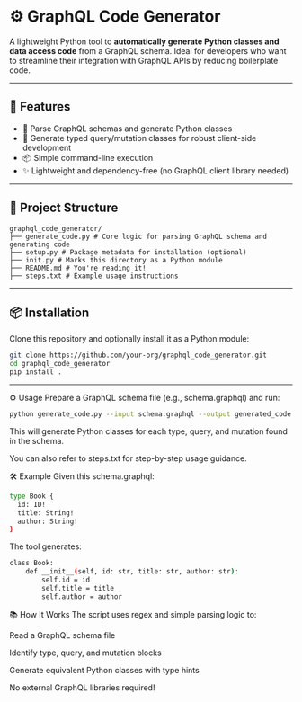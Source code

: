 # ⚙️ GraphQL Code Generator

A lightweight Python tool to **automatically generate Python classes and data access code** from a GraphQL schema. Ideal for developers who want to streamline their integration with GraphQL APIs by reducing boilerplate code.

---

## 🚀 Features

- 🔧 Parse GraphQL schemas and generate Python classes
- 🧱 Generate typed query/mutation classes for robust client-side development
- 📦 Simple command-line execution
- ✨ Lightweight and dependency-free (no GraphQL client library needed)

---

## 📁 Project Structure
```
graphql_code_generator/
├── generate_code.py # Core logic for parsing GraphQL schema and generating code
├── setup.py # Package metadata for installation (optional)
├── init.py # Marks this directory as a Python module
├── README.md # You're reading it!
├── steps.txt # Example usage instructions

```
---

## 📦 Installation

Clone this repository and optionally install it as a Python module:

```bash
git clone https://github.com/your-org/graphql_code_generator.git
cd graphql_code_generator
pip install .

```

---

⚙️ Usage
Prepare a GraphQL schema file (e.g., schema.graphql) and run:

```bash
python generate_code.py --input schema.graphql --output generated_code.py
```

This will generate Python classes for each type, query, and mutation found in the schema.

You can also refer to steps.txt for step-by-step usage guidance.

🛠 Example
Given this schema.graphql:

```bash
type Book {
  id: ID!
  title: String!
  author: String!
}
```

The tool generates:

```bash
class Book:
    def __init__(self, id: str, title: str, author: str):
        self.id = id
        self.title = title
        self.author = author

```

📚 How It Works
The script uses regex and simple parsing logic to:

Read a GraphQL schema file

Identify type, query, and mutation blocks

Generate equivalent Python classes with type hints

No external GraphQL libraries required!


